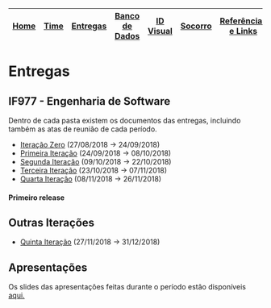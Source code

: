| [Home](https://github.com/ricarthlima/eo-project-es) | [Time](/docs/paginas/time.md) | [Entregas](/docs/entregas_iterations)  | [Banco de Dados](https://github.com/ricarthlima/eo-project-es#5-banco-de-dados) | [ID Visual](/docs/id_visual)| [Socorro](/docs/paginas/socorro.md) | [Referências e Links](/docs/paginas/referencias.md)
|-|-|-|-|-|-|-|

# Entregas

## IF977 - Engenharia de Software
Dentro de cada pasta existem os documentos das entregas, incluindo também as atas de reunião de cada período.

- [Iteração Zero](https://github.com/ricarthlima/eo-project-es/tree/master/docs/entregas_iterations/I00) (27/08/2018 -> 24/09/2018)
- [Primeira Iteração](https://github.com/ricarthlima/eo-project-es/tree/master/docs/entregas_iterations/I01) (24/09/2018 -> 08/10/2018)
- [Segunda Iteração](https://github.com/ricarthlima/eo-project-es/tree/master/docs/entregas_iterations/I02) (09/10/2018 -> 22/10/2018)
- [Terceira Iteração](https://github.com/ricarthlima/eo-project-es/tree/master/docs/entregas_iterations/I03) (23/10/2018 -> 07/11/2018)
- [Quarta Iteração](https://github.com/ricarthlima/eo-project-es/tree/master/docs/entregas_iterations/I04) (08/11/2018 -> 26/11/2018)

#### Primeiro release

## Outras Iterações
- [Quinta Iteração](https://github.com/ricarthlima/eo-project-es/tree/master/docs/entregas_iterations/I05) (27/11/2018 -> 31/12/2018)

## Apresentações

Os slides das apresentações feitas durante o período estão disponíveis [aqui.](https://github.com/ricarthlima/eo-project-es/tree/master/docs/entregas_iterations/apresentacoes)
